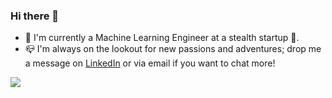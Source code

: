 ### Hi there 👋

- 🌲 I'm currently a Machine Learning Engineer at a stealth startup 🤫.
- 📪 I'm always on the lookout for new passions and adventures; drop me a message on [LinkedIn](https://www.linkedin.com/in/chloe-he/) or via email if you want to chat more!
<img align="center" src="https://github-readme-stats.vercel.app/api?username=chloeh13q&count_private=true&show_icons=true&theme=onedark" />

